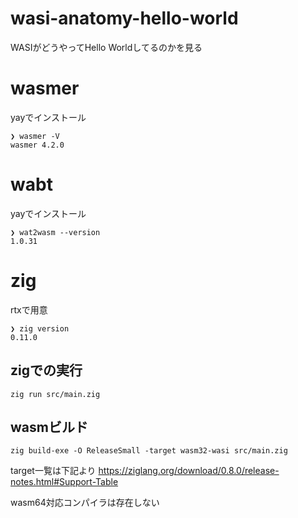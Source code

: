 # wasi-anatomy-hello-world

WASIがどうやってHello Worldしてるのかを見る

# wasmer

yayでインストール

```
❯ wasmer -V
wasmer 4.2.0
```

# wabt

yayでインストール

```
❯ wat2wasm --version
1.0.31
```

# zig

rtxで用意

```
❯ zig version
0.11.0
```

## zigでの実行

```
zig run src/main.zig
```

## wasmビルド

```
zig build-exe -O ReleaseSmall -target wasm32-wasi src/main.zig
```

target一覧は下記より
https://ziglang.org/download/0.8.0/release-notes.html#Support-Table

wasm64対応コンパイラは存在しない
